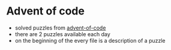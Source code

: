 # Advent of code

* solved puzzles from [advent-of-code](http://adventofcode.com/)
* there are 2 puzzles available each day
* on the beginning of the every file is a description of a puzzle
